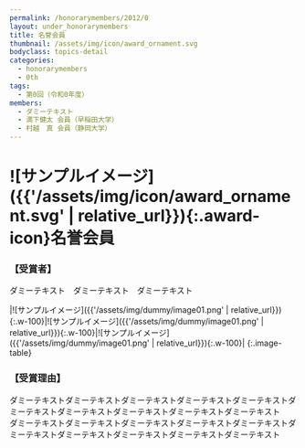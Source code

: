```yaml
---
permalink: /honorarymembers/2012/0
layout: under_honorarymembers
title: 名誉会員
thumbnail: /assets/img/icon/award_ornament.svg
bodyclass: topics-detail
categories:
  - honorarymembers
  - 0th
tags:
  - 第0回（令和0年度）
members:
  - ダミーテキスト
  - 満下健太 会員（早稲田大学）
  - 村越　真 会員（静岡大学）
---
```


# ![サンプルイメージ]({{'/assets/img/icon/award_ornament.svg' | relative_url}}){:.award-icon}名誉会員

### 【受賞者】

ダミーテキスト　ダミーテキスト　ダミーテキスト　

|![サンプルイメージ]({{'/assets/img/dummy/image01.png' | relative_url}}){:.w-100}|![サンプルイメージ]({{'/assets/img/dummy/image01.png' | relative_url}}){:.w-100}|![サンプルイメージ]({{'/assets/img/dummy/image01.png' | relative_url}}){:.w-100}|
{:.image-table}

### 【受賞理由】

ダミーテキストダミーテキストダミーテキストダミーテキストダミーテキストダミーテキストダミーテキストダミーテキストダミーテキストダミーテキスト<br>ダミーテキストダミーテキストダミーテキストダミーテキストダミーテキストダミーテキストダミーテキストダミーテキストダミーテキストダミーテキスト